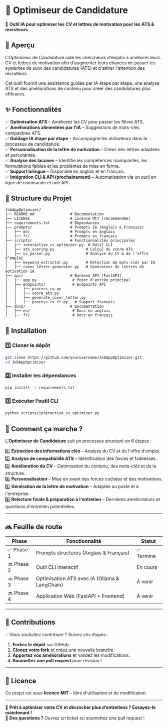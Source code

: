 # 📌 Optimiseur de Candidature

🚀 **Outil IA pour optimiser les CV et lettres de motivation pour les ATS & recruteurs**

## 📖 Aperçu
L'Optimiseur de Candidature aide les chercheurs d'emploi à améliorer leurs CV et lettres de motivation afin d'augmenter leurs chances de passer les systèmes de suivi des candidatures (ATS) et d'attirer l'attention des recruteurs.

Cet outil fournit une assistance guidée par IA étape par étape, une analyse ATS et des améliorations de contenu pour créer des candidatures plus efficaces.

## ✨ Fonctionnalités
✅ **Optimisation ATS** – Améliorez les CV pour passer les filtres ATS.  
✅ **Améliorations alimentées par l'IA** – Suggestions de mots-clés compatibles ATS.  
✅ **Guidage IA étape par étape** – Accompagne les utilisateurs dans le processus de candidature.  
✅ **Personnalisation de la lettre de motivation** – Créez des lettres adaptées et percutantes.  
✅ **Analyse des lacunes** – Identifie les compétences manquantes, les formulations faibles et les problèmes de mise en forme.  
✅ **Support bilingue** – Disponible en anglais et en français.  
✅ **Intégration CLI & API (prochainement)** – Automatisation via un outil en ligne de commande et une API.  

## 📂 Structure du Projet
```
JobAppOptimizer/
├── README.md                # Documentation
├── LICENSE                  # Licence MIT (recommandée)
├── requirements.txt         # Dépendances
├── prompts/                 # Prompts IA (Anglais & Français)
│   ├── en/                  # Prompts en anglais
│   ├── fr/                  # Prompts en français
├── scripts/                 # Fonctionnalités principales
│   ├── interactive_cv_optimizer.py  # Outil CLI
│   ├── ats_scoring.py              # Calcul du score ATS
│   ├── cv_parser.py                # Analyse du CV & de l’offre d’emploi
│   ├── keyword_extractor.py        # Détection de mots-clés par IA
│   ├── cover_letter_generator.py   # Générateur de lettres de motivation IA
├── api/                     # Backend API (FastAPI)
│   ├── app.py                # Point d'entrée principal
│   ├── endpoints/            # Endpoints API
│   │   ├── process_cv.py
│   │   ├── score_ats.py
│   │   ├── generate_cover_letter.py
│   │   ├── process_cv_fr.py   # Support français
├── docs/                    # Documentation
│   ├── en/                   # Docs en anglais
│   ├── fr/                   # Docs en français
```

## 🚀 Installation
### 1️⃣ Cloner le dépôt
```sh
git clone https://github.com/yourusername/JobAppOptimizer.git
cd JobAppOptimizer
```
### 2️⃣ Installer les dépendances
```sh
pip install -r requirements.txt
```
### 3️⃣ Exécuter l’outil CLI
```sh
python scripts/interactive_cv_optimizer.py
```

## 📌 Comment ça marche ?
L'**Optimiseur de Candidature** suit un processus structuré en 6 étapes :

1️⃣ **Extraction des informations clés** – Analyse du CV et de l'offre d'emploi.  
2️⃣ **Analyse de compatibilité ATS** – Identification des forces et faiblesses.  
3️⃣ **Amélioration du CV** – Optimisation du contenu, des mots-clés et de la structure.  
4️⃣ **Personnalisation** – Mise en avant des forces cachées et des motivations.  
5️⃣ **Génération de la lettre de motivation** – Adaptée au poste et à l'entreprise.  
6️⃣ **Relecture finale & préparation à l'entretien** – Dernières améliorations et questions d'entretien potentielles.  

---

## 🔜 Feuille de route
| Phase      | Fonctionnalité                                    | Statut      |
|------------|--------------------------------------------------|-------------|
| ✅ Phase 1 | Prompts structurés (Anglais & Français)         | ✅ Terminé   |
| 🔜 Phase 2 | Outil CLI interactif                            | En cours    |
| 🔜 Phase 3 | Optimisation ATS avec IA (Ollama & LangChain)   | À venir     |
| 🔜 Phase 4 | Application Web (FastAPI + Frontend)           | À venir     |

---

## 🤝 Contributions
💡 Vous souhaitez contribuer ? Suivez ces étapes :
1. **Forkez le dépôt** sur GitHub.
2. **Clonez votre fork** et créez une nouvelle branche.
3. **Apportez vos améliorations** et validez les modifications.
4. **Soumettez une pull request** pour révision !

---

## 📜 Licence
Ce projet est sous **licence MIT** – libre d'utilisation et de modification.

---

🚀 **Prêt à optimiser votre CV et décrocher plus d’entretiens ? Essayez-le maintenant !**  
📩 **Des questions ?** Ouvrez un ticket ou soumettez une pull request !